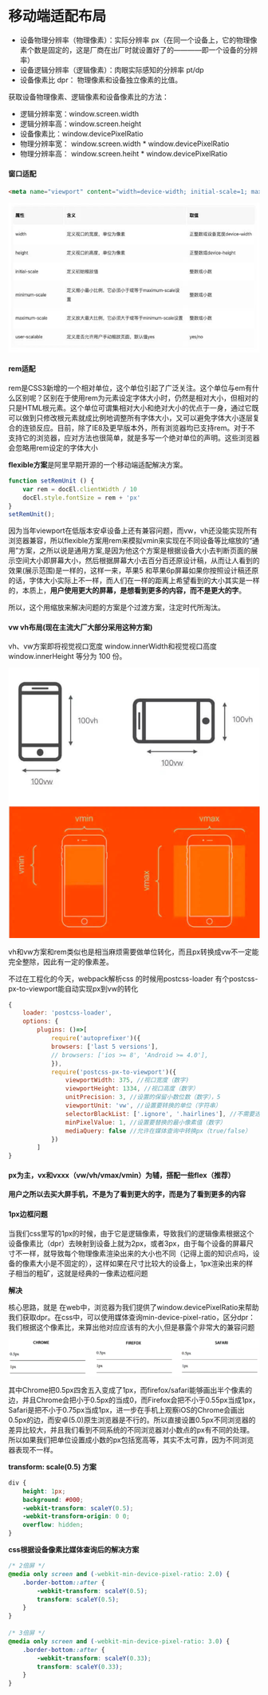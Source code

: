 # 移动端适配布局

* 设备物理分辨率（物理像素）：实际分辨率 px（在同一个设备上，它的物理像素个数是固定的，这是厂商在出厂时就设置好了的————即一个设备的分辨率）
* 设备逻辑分辨率（逻辑像素）：肉眼实际感知的分辨率 pt/dp
* 设备像素比 dpr： 物理像素和设备独立像素的比值。

获取设备物理像素、逻辑像素和设备像素比的方法：

* 逻辑分辨率宽：window.screen.width
* 逻辑分辨率高：window.screen.height
* 设备像素比：window.devicePixelRatio
* 物理分辨率宽： window.screen.width * window.devicePixelRatio
* 物理分辨率高： window.screen.heiht * window.devicePixelRatio

#### 窗口适配

```html
<meta name="viewport" content="width=device-width; initial-scale=1; maximum-scale=1; minimum-scale=1; user-scalable=no;">
```

![viewport](https://github.com/fang-bin/interview/blob/master/image/viewport.jpeg)

#### rem适配
rem是CSS3新增的一个相对单位，这个单位引起了广泛关注。这个单位与em有什么区别呢？区别在于使用rem为元素设定字体大小时，仍然是相对大小，但相对的只是HTML根元素。这个单位可谓集相对大小和绝对大小的优点于一身，通过它既可以做到只修改根元素就成比例地调整所有字体大小，又可以避免字体大小逐层复合的连锁反应。目前，除了IE8及更早版本外，所有浏览器均已支持rem。对于不支持它的浏览器，应对方法也很简单，就是多写一个绝对单位的声明。这些浏览器会忽略用rem设定的字体大小

**flexible方案**是阿里早期开源的一个移动端适配解决方案。

```javascript
function setRemUnit () {
    var rem = docEl.clientWidth / 10
    docEl.style.fontSize = rem + 'px'
}
setRemUnit();
```
因为当年viewport在低版本安卓设备上还有兼容问题，而vw，vh还没能实现所有浏览器兼容，所以flexible方案用rem来模拟vmin来实现在不同设备等比缩放的“通用”方案，之所以说是通用方案,是因为他这个方案是根据设备大小去判断页面的展示空间大小即屏幕大小，然后根据屏幕大小去百分百还原设计稿，从而让人看到的效果(展示范围)是一样的，这样一来，苹果5 和苹果6p屏幕如果你按照设计稿还原的话，字体大小实际上不一样，而人们在一样的距离上希望看到的大小其实是一样的，本质上，**用户使用更大的屏幕，是想看到更多的内容，而不是更大的字**。

所以，这个用缩放来解决问题的方案是个过渡方案，注定时代所淘汰。

#### vw vh布局(现在主流大厂大部分采用这种方案)

vh、vw方案即将视觉视口宽度 window.innerWidth和视觉视口高度 window.innerHeight 等分为 100 份。

![device](https://github.com/fang-bin/interview/blob/master/image/device.jpeg)

vh和vw方案和rem类似也是相当麻烦需要做单位转化，而且px转换成vw不一定能完全整除，因此有一定的像素差。

不过在工程化的今天，webpack解析css 的时候用postcss-loader 有个postcss-px-to-viewport能自动实现px到vw的转化

```javascript
{
    loader: 'postcss-loader',
    options: {
    	plugins: ()=>[
        	require('autoprefixer')({
            browsers: ['last 5 versions'],
            // browsers: ['ios >= 8', 'Android >= 4.0'],
        	}),
        	require('postcss-px-to-viewport')({
        		viewportWidth: 375, //视口宽度（数字)
        		viewportHeight: 1334, //视口高度（数字）
        		unitPrecision: 3, //设置的保留小数位数（数字），5
        		viewportUnit: 'vw', //设置要转换的单位（字符串）
        		selectorBlackList: ['.ignore', '.hairlines'], //不需要进行转换的类名（数组）
                minPixelValue: 1, //设置要替换的最小像素值（数字）
                mediaQuery: false //允许在媒体查询中转换px（true/false）
        	})
    	]
}
```

#### px为主，vx和vxxx（vw/vh/vmax/vmin）为辅，搭配一些flex（推荐）

**用户之所以去买大屏手机，不是为了看到更大的字，而是为了看到更多的内容**

#### 1px边框问题

当我们css里写的1px的时候，由于它是逻辑像素，导致我们的逻辑像素根据这个设备像素比（dpr）去映射到设备上就为2px，或者3px，由于每个设备的屏幕尺寸不一样，就导致每个物理像素渲染出来的大小也不同（记得上面的知识点吗，设备的像素大小是不固定的），这样如果在尺寸比较大的设备上，1px渲染出来的样子相当的粗矿，这就是经典的一像素边框问题

**解决**

核心思路，就是
在web中，浏览器为我们提供了window.devicePixelRatio来帮助我们获取dpr。在css中，可以使用媒体查询min-device-pixel-ratio，区分dpr：
我们根据这个像素比，来算出他对应应该有的大小,但是暴露个非常大的兼容问题

![1px问题](https://github.com/fang-bin/interview/blob/master/image/1px-question.png)

其中Chrome把0.5px四舍五入变成了1px，而firefox/safari能够画出半个像素的边，并且Chrome会把小于0.5px的当成0，而Firefox会把不小于0.55px当成1px，Safari是把不小于0.75px当成1px，进一步在手机上观察iOS的Chrome会画出0.5px的边，而安卓(5.0)原生浏览器是不行的。所以直接设置0.5px不同浏览器的差异比较大，并且我们看到不同系统的不同浏览器对小数点的px有不同的处理。所以如果我们把单位设置成小数的px包括宽高等，其实不太可靠，因为不同浏览器表现不一样。

**transform: scale(0.5) 方案**
```css
div {
    height: 1px;
    background: #000;
    -webkit-transform: scaleY(0.5);
    -webkit-transform-origin: 0 0;
    overflow: hidden;
}
```

**css根据设备像素比媒体查询后的解决方案**
```css
/* 2倍屏 */
@media only screen and (-webkit-min-device-pixel-ratio: 2.0) {
    .border-bottom::after {
        -webkit-transform: scaleY(0.5);
        transform: scaleY(0.5);
    }
}

/* 3倍屏 */
@media only screen and (-webkit-min-device-pixel-ratio: 3.0) {
    .border-bottom::after {
        -webkit-transform: scaleY(0.33);
        transform: scaleY(0.33);
    }
}
```

